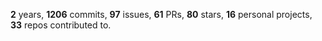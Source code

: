 **2** years, **1206** commits, **97** issues, **61** PRs, **80** stars, **16** personal projects, **33** repos contributed to.
